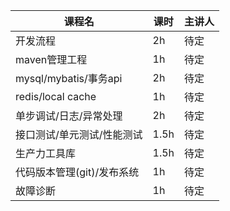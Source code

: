 
|  课程名  |  课时  |  主讲人  |
| --- | --- | --- | 
|  开发流程  |  2h  |  待定  | 
|  maven管理工程  |  1h  |  待定 |
|  mysql/mybatis/事务api  |  2h  |  待定  |
|  redis/local cache  |  1h  |  待定 |
|  单步调试/日志/异常处理  |  2h  |  待定  |
|  接口测试/单元测试/性能测试  |  1.5h  |  待定 |
|  生产力工具库  | 1.5h | 待定 |
|  代码版本管理(git)/发布系统  | 1h  | 待定 |
|  故障诊断  |  1h  | 待定 |
